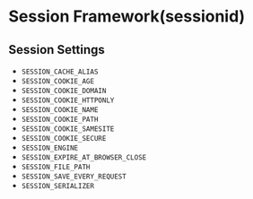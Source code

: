 # Session Framework(sessionid)
## Session Settings
- `SESSION_CACHE_ALIAS`
- `SESSION_COOKIE_AGE`
- `SESSION_COOKIE_DOMAIN`
- `SESSION_COOKIE_HTTPONLY`
- `SESSION_COOKIE_NAME`
- `SESSION_COOKIE_PATH`
- `SESSION_COOKIE_SAMESITE`
- `SESSION_COOKIE_SECURE`
- `SESSION_ENGINE`
- `SESSION_EXPIRE_AT_BROWSER_CLOSE`
- `SESSION_FILE_PATH`
- `SESSION_SAVE_EVERY_REQUEST`
- `SESSION_SERIALIZER`
